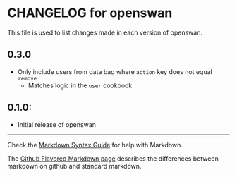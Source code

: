 # CHANGELOG for openswan

This file is used to list changes made in each version of openswan.

## 0.3.0

* Only include users from data bag where `action` key does not equal `remove`
  * Matches logic in the `user` cookbook

## 0.1.0:

* Initial release of openswan

- - -
Check the [Markdown Syntax Guide](http://daringfireball.net/projects/markdown/syntax) for help with Markdown.

The [Github Flavored Markdown page](http://github.github.com/github-flavored-markdown/) describes the differences between markdown on github and standard markdown.
